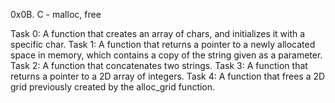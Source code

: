 0x0B. C - malloc, free

Task 0: A function that creates an array of chars, and initializes it with a specific char.
Task 1: A function that returns a pointer to a newly allocated space in memory, which contains a copy of the string given as a parameter.
Task 2: A function that concatenates two strings.
Task 3: A function that returns a pointer to a 2D array of integers.
Task 4: A function that frees a 2D grid previously created by the alloc_grid function.

